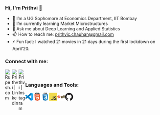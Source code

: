 ### Hi, I'm Prithvi 👋

- 🔭 I’m a UG Sophomore at Economics Department, IIT Bombay
- 🌱 I’m currently learning Market Microstructures
- 💬 Ask me about Deep Learning and Applied Statistics
- 📫 How to reach me: prithvic.chauhan@gmail.com
- ⚡ Fun fact: I watched 21 movies in 21 days during the first lockdown on April'20.

### Connect with me:

[<img align="left" alt="Rupesh.com" width="22px" src="https://rupesh.info/assets/img/favicon.png" />](http://rupesh.info)
[<img align="left" alt="Prithvi | LinkedIn" width="22px" src="https://cdn.jsdelivr.net/npm/simple-icons@v3/icons/linkedin.svg" />](https://www.linkedin.com/in/prithvic-chauhan/)
[<img align="left" alt="Prithvi | Instagram" width="22px" src="https://cdn.jsdelivr.net/npm/simple-icons@3.4.0/icons/instagram.svg" />](https://instagram.com/prithvichauhan732?igshid=YmMyMTA2M2Y=)

<br />

### Languages and Tools:

<img align="left" alt="Visual Studio Code" width="26px" src="https://raw.githubusercontent.com/github/explore/80688e429a7d4ef2fca1e82350fe8e3517d3494d/topics/visual-studio-code/visual-studio-code.png" />
<img align="left" alt="HTML5" width="26px" src="https://raw.githubusercontent.com/github/explore/80688e429a7d4ef2fca1e82350fe8e3517d3494d/topics/html/html.png" />
<img align="left" alt="CSS3" width="26px" src="https://raw.githubusercontent.com/github/explore/80688e429a7d4ef2fca1e82350fe8e3517d3494d/topics/css/css.png" />
<img align="left" alt="JavaScript" width="26px" src="https://raw.githubusercontent.com/github/explore/80688e429a7d4ef2fca1e82350fe8e3517d3494d/topics/javascript/javascript.png" />
<img align="left" alt="Git" width="26px" src="https://raw.githubusercontent.com/github/explore/80688e429a7d4ef2fca1e82350fe8e3517d3494d/topics/git/git.png" />
<img align="left" alt="GitHub" width="26px" src="https://raw.githubusercontent.com/github/explore/78df643247d429f6cc873026c0622819ad797942/topics/github/github.png" />
<br />
<br />
